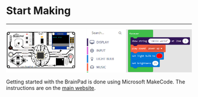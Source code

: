 # Start Making
---
![Microsoft MakeCode Blocks](images/makecode-screen.png)

Getting started with the BrainPad is done using Microsoft MakeCode. The instructions are on the [main website](https://www.brainpad.com/).